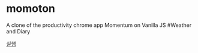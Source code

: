 # momoton
A clone of the productivity chrome app Momentum on Vanilla JS
#Weather and Diary

<a href="https://dlawlsdud0419.github.io/momoton/">실행</a>

